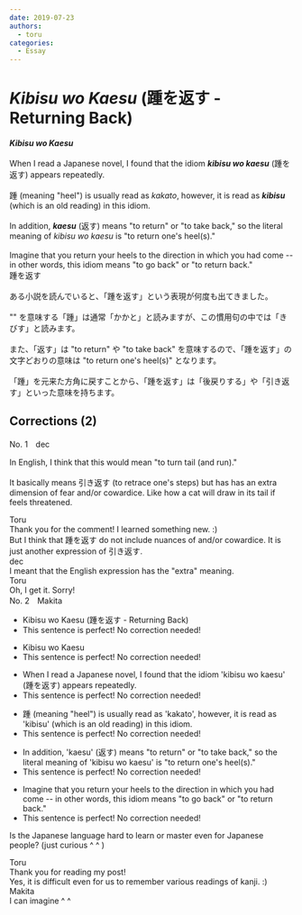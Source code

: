 ```yaml
---
date: 2019-07-23
authors:
  - toru
categories:
  - Essay
---
```


<h1 id="subject_show"><strong><em>Kibisu wo Kaesu</strong></em> (踵を返す - Returning Back)</h1>
<div class="date" hidden>Jul 23, 2019 08:28</div>
<div id="post"><div id="body_show_ori">
<strong><em>Kibisu wo Kaesu</strong></em><br/><br/>When I read a Japanese novel, I found that the idiom <strong><em>kibisu wo kaesu</em></strong> (踵を返す) appears repeatedly.<br/><br/>踵 (meaning "heel") is usually read as <em>kakato</em>, however, it is read as <strong><em>kibisu</em></strong> (which is an old reading) in this idiom.<br/><br/>In addition, <strong><em>kaesu</em></strong> (返す) means "to return" or "to take back," so the literal meaning of <em>kibisu wo kaesu</em> is "to return one's heel(s)."<br/><br/>Imagine that you return your heels to the direction in which you had come -- in other words, this idiom means "to go back" or "to return back."
</div></div>

<!-- more -->

<div id="post_ja"><div id="body_show_mo">
踵を返す<br/><br/>ある小説を読んでいると、「踵を返す」という表現が何度も出てきました。<br/><br/>"" を意味する「踵」は通常「かかと」と読みますが、この慣用句の中では「きびす」と読みます。<br/><br/>また、「返す」は "to return" や "to take back" を意味するので、「踵を返す」の文字どおりの意味は "to return one's heel(s)" となります。<br/><br/>「踵」を元来た方角に戻すことから、「踵を返す」は「後戻りする」や「引き返す」といった意味を持ちます。
</div></div>

## Corrections (2)
<div id="block"><div class="first_name"> No. 1　<span class="just_name">dec</span></div><div id="block2">
<p class="comment_small">
 In English, I think that this would mean "to turn tail (and run)."
 <br/>
 <br/>
 It basically means 引き返す (to retrace one's steps) but has has an extra dimension of fear and/or cowardice. Like how a cat will draw in its tail if feels threatened.
</p>

</div><div class="name"><span class="just_name">Toru</span><br>
Thank you for the comment! I learned something new. :)<br/>But I think that 踵を返す do not include nuances of and/or cowardice. It is just another expression of 引き返す.
</div>
<div class="name"><span class="just_name">dec</span><br>
I meant that the English expression has the "extra" meaning.
</div>
<div class="name"><span class="just_name">Toru</span><br>
Oh, I get it. Sorry!
</div>
</div>
<div id="block"><div class="first_name"> No. 2　<span class="just_name">Makita</span></div><div id="block2">
<ul class="correction_field">
<li class="incorrect">Kibisu wo Kaesu (踵を返す - Returning Back)</li>
<li class="corrected perfect">This sentence is perfect! No correction needed!</li>
</ul>
<ul class="correction_field">
<li class="incorrect">Kibisu wo Kaesu</li>
<li class="corrected perfect">This sentence is perfect! No correction needed!</li>
</ul>
<ul class="correction_field">
<li class="incorrect">When I read a Japanese novel, I found that the idiom 'kibisu wo kaesu' (踵を返す) appears repeatedly.</li>
<li class="corrected perfect">This sentence is perfect! No correction needed!</li>
</ul>
<ul class="correction_field">
<li class="incorrect">踵 (meaning "heel") is usually read as 'kakato', however, it is read as 'kibisu' (which is an old reading) in this idiom.</li>
<li class="corrected perfect">This sentence is perfect! No correction needed!</li>
</ul>
<ul class="correction_field">
<li class="incorrect">In addition, 'kaesu' (返す) means "to return" or "to take back," so the literal meaning of 'kibisu wo kaesu' is "to return one's heel(s)."</li>
<li class="corrected perfect">This sentence is perfect! No correction needed!</li>
</ul>
<ul class="correction_field">
<li class="incorrect">Imagine that you return your heels to the direction in which you had come -- in other words, this idiom means "to go back" or "to return back."</li>
<li class="corrected perfect">This sentence is perfect! No correction needed!</li>
</ul>
<p class="comment_small">
 Is the Japanese language hard to learn or master even for Japanese people? (just curious ^ ^ )
</p>

</div><div class="name"><span class="just_name">Toru</span><br>
Thank you for reading my post!<br/>Yes, it is difficult even for us to remember various readings of kanji. :)
</div>
<div class="name"><span class="just_name">Makita</span><br>
I can imagine ^ ^
</div>
</div>
